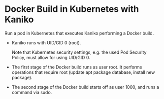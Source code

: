 # Docker Build in Kubernetes with Kaniko

Run a pod in Kubernetes that executes Kaniko performing a Docker build.

-   Kaniko runs with UID/GID 0 (root).

    Note that Kubernetes security settings, e.g. the used Pod Security Policy,
    must allow for using UID/GID 0.

-   The first stage of the Docker build runs as user root.
    It performs operations that require root (update apt package database,
    install new package).

-   The second stage of the Docker build starts off as user 1000, and
    runs a command via sudo.
